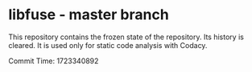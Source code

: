 # libfuse - master branch

This repository contains the frozen state of the repository.
Its history is cleared. It is used only for static code
analysis with Codacy.

Commit Time: 1723340892